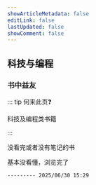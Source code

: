 ```yaml
---
showArticleMetadata: false
editLink: false
lastUpdated: false
showComment: false
---
```


## 科技与编程

### 书中益友

::: tip 何来此页❓

科技及编程类书籍

:::

<!-- <my-books /> -->

<a-divider>没看完或者没有笔记的书</a-divider>

<a-card title="《深入浅出人工智能: 原理、技术与应用》">
  <div>
    基本没看懂，浏览完了

    --------- 2025/06/30 15:29
  </div>
</a-card>
